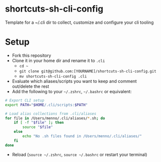 # shortcuts-sh-cli-config
Template for a ~/.cli dir to collect, customize and configure your cli tooling

# Setup
- Fork this repository
- Clone it in your home dir and rename it to `.cli`
  - `cd ~`
  - `git clone git@github.com:[YOURNAME]/shortcuts-sh-cli-config.git`
  - `mv shortcuts-sh-cli-config .cli`
- Evaluate which aliases/scripts you want to keep and comment out/delete the rest
- Add the following to your `~/.zshrc`, `~/.bashrc` or equivalent:
```bash
# Export CLI setup
export PATH="$HOME/.cli/scripts:$PATH"

# Load alias collections from .cli/aliases
for file in /Users/menno/.cli/aliases/*.sh; do
    if [ -f "$file" ]; then
        source "$file"
    else
        echo "No .sh files found in /Users/menno/.cli/aliases/"
    fi
done
```
- Reload (`source ~/.zshrc`, `source ~/.bashrc` or restart your terminal)
